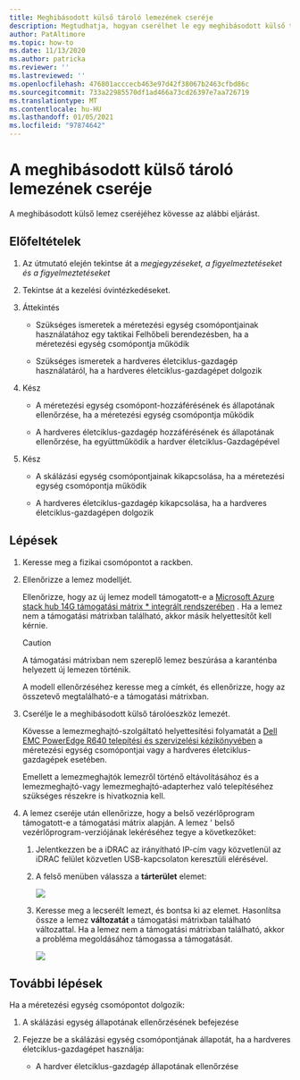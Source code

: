 ```yaml
---
title: Meghibásodott külső tároló lemezének cseréje
description: Megtudhatja, hogyan cserélhet le egy meghibásodott külső tárolóeszközt
author: PatAltimore
ms.topic: how-to
ms.date: 11/13/2020
ms.author: patricka
ms.reviewer: ''
ms.lastreviewed: ''
ms.openlocfilehash: 476801acccecb463e97d42f38067b2463cfbd86c
ms.sourcegitcommit: 733a22985570df1ad466a73cd26397e7aa726719
ms.translationtype: MT
ms.contentlocale: hu-HU
ms.lasthandoff: 01/05/2021
ms.locfileid: "97874642"
---
```

# <a name="replacing-a-failed-external-storage-disk"></a>A meghibásodott külső tároló lemezének cseréje

A meghibásodott külső lemez cseréjéhez kövesse az alábbi eljárást.

## <a name="prerequisites"></a>Előfeltételek

1.  Az útmutató elején tekintse át a *megjegyzéseket, a figyelmeztetéseket és a figyelmeztetéseket*

2.  Tekintse át a kezelési óvintézkedéseket.

3.  Áttekintés

    -   Szükséges ismeretek a méretezési egység csomópontjainak használatához egy taktikai Felhőbeli berendezésben, ha a méretezési egység csomópontja működik

    -   Szükséges ismeretek a hardveres életciklus-gazdagép használatáról, ha a hardveres életciklus-gazdagépet dolgozik

4.  Kész

    -   A méretezési egység csomópont-hozzáférésének és állapotának ellenőrzése, ha a méretezési egység csomópontja működik

    -   A hardveres életciklus-gazdagép hozzáférésének és állapotának ellenőrzése, ha együttműködik a hardver életciklus-Gazdagépével

5.  Kész

    -   A skálázási egység csomópontjainak kikapcsolása, ha a méretezési egység csomópontja működik

    -   A hardveres életciklus-gazdagép kikapcsolása, ha a hardveres életciklus-gazdagépen dolgozik

## <a name="steps"></a>Lépések

1.  Keresse meg a fizikai csomópontot a rackben.

2.  Ellenőrizze a lemez modelljét.

    Ellenőrizze, hogy az új lemez modell támogatott-e a [Microsoft Azure stack hub 14G támogatási mátrix * integrált rendszerében](https://www.dell.com/support/home/product-support/product/cloud-for-microsoft-azure-stack14g/docs#q%3Dsupport%20matrix%26sort%3Ddate%20descending%26f%3Alang%3D%5Ben%5D) 
     [](https://www.dell.com/support/home/product-support/product/cloud-for-microsoft-azure-stack14g/docs#q%3Dsupport%20matrix%26sort%3Ddate%20descending%26f%3Alang%3D%5Ben%5D).
    Ha a lemez nem a támogatási mátrixban található, akkor másik helyettesítőt kell kérnie.
    
    > [!CAUTION]
    > A támogatási mátrixban nem szereplő lemez beszúrása a karanténba helyezett új lemezen történik.
        
    A modell ellenőrzéséhez keresse meg a címkét, és ellenőrizze, hogy az összetevő megtalálható-e a támogatási mátrixban.
    
3.  Cserélje le a meghibásodott külső tárolóeszköz lemezét.

    Kövesse a lemezmeghajtó-szolgáltató helyettesítési folyamatát a [Dell EMC PowerEdge R640 telepítési és szervizelési kézikönyvében](https://www.dell.com/support/manuals/us/en/04/poweredge-r640/per640_ism_pub/dell-emc-poweredge-r640-overview?guid=guid-f39be9ba-158c-45e3-b8b1-f07bb750d6d4) a méretezési egység csomópontjai vagy a hardveres életciklus-gazdagépek esetében.
    
    Emellett a lemezmeghajtók lemezről történő eltávolításához és a lemezmeghajtó-vagy lemezmeghajtó-adapterhez való telepítéséhez szükséges részekre is hivatkoznia kell.
    
4.  A lemez cseréje után ellenőrizze, hogy a belső vezérlőprogram támogatott-e a támogatási mátrix alapján. A lemez \' belső vezérlőprogram-verziójának lekéréséhez tegye a következőket:

    1.  Jelentkezzen be a iDRAC az irányítható IP-cím vagy közvetlenül az iDRAC felület közvetlen USB-kapcsolaton keresztüli elérésével.

    1.  A felső menüben válassza a **tárterület** elemet:

        ![](media/image-30.png)
    
    1.  Keresse meg a lecserélt lemezt, és bontsa ki az elemet. Hasonlítsa össze a lemez **változatát** a támogatási mátrixban található változattal. Ha a lemez nem a támogatási mátrixban található, akkor a probléma megoldásához támogassa a támogatását.

        ![](media/image-31.png)
        
## <a name="next-steps"></a>További lépések

Ha a méretezési egység csomópontot dolgozik:

1.  A skálázási egység állapotának ellenőrzésének befejezése

2.  Fejezze be a skálázási egység csomópontjának állapotát, ha a hardveres életciklus-gazdagépet használja:

    -   A hardver életciklus-gazdagép állapotának ellenőrzése
    
